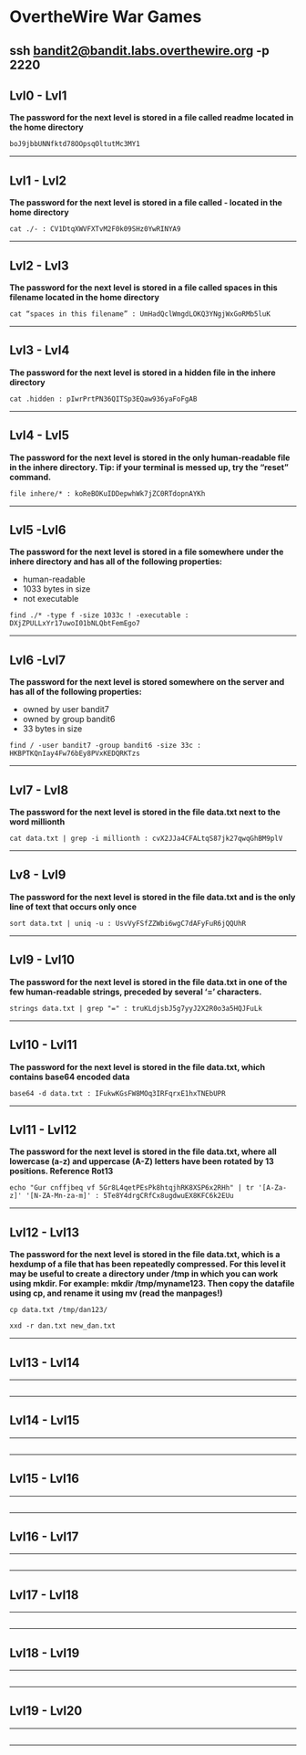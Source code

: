 # OvertheWire War Games

## ssh bandit2@bandit.labs.overthewire.org -p 2220

## Lvl0 - Lvl1

**The password for the next level is stored in a file called readme located in the home directory**

```
boJ9jbbUNNfktd78OOpsqOltutMc3MY1
```
--------------

## Lvl1 - Lvl2

**The password for the next level is stored in a file called - located in the home directory**
```
cat ./- : CV1DtqXWVFXTvM2F0k09SHz0YwRINYA9
```
--------------


## Lvl2 - Lvl3

**The password for the next level is stored in a file called spaces in this filename located in the home directory**

```
cat “spaces in this filename” : UmHadQclWmgdLOKQ3YNgjWxGoRMb5luK
```
--------------

## Lvl3 - Lvl4

**The password for the next level is stored in a hidden file in the inhere directory**

```
cat .hidden : pIwrPrtPN36QITSp3EQaw936yaFoFgAB
```
--------------

## Lvl4 - Lvl5 

**The password for the next level is stored in the only human-readable file in the inhere directory. Tip: if your terminal is messed up, try the “reset” command.**

```
file inhere/* : koReBOKuIDDepwhWk7jZC0RTdopnAYKh
```
--------------

## Lvl5 -Lvl6

**The password for the next level is stored in a file somewhere under the inhere directory and has all of the following properties:**

 - human-readable
 - 1033 bytes in size
 - not executable

```
find ./* -type f -size 1033c ! -executable : DXjZPULLxYr17uwoI01bNLQbtFemEgo7
```
--------------

## Lvl6 -Lvl7

**The password for the next level is stored somewhere on the server and has all of the following properties:**

 - owned by user bandit7
 - owned by group bandit6
 - 33 bytes in size

```
find / -user bandit7 -group bandit6 -size 33c : HKBPTKQnIay4Fw76bEy8PVxKEDQRKTzs
```
--------------

## Lvl7 - Lvl8

**The password for the next level is stored in the file data.txt next to the word millionth**

```
cat data.txt | grep -i millionth : cvX2JJa4CFALtqS87jk27qwqGhBM9plV
```

--------------

## Lv8 - Lvl9

**The password for the next level is stored in the file data.txt and is the only line of text that occurs only once**

```
sort data.txt | uniq -u : UsvVyFSfZZWbi6wgC7dAFyFuR6jQQUhR
```
--------------

## Lvl9 - Lvl10


**The password for the next level is stored in the file data.txt in one of the few human-readable strings, preceded by several ‘=’ characters.**

```
strings data.txt | grep "=" : truKLdjsbJ5g7yyJ2X2R0o3a5HQJFuLk
```

--------------

## Lvl10 - Lvl11

**The password for the next level is stored in the file data.txt, which contains base64 encoded data**

```
base64 -d data.txt : IFukwKGsFW8MOq3IRFqrxE1hxTNEbUPR
```

--------------


## Lvl11 - Lvl12

**The password for the next level is stored in the file data.txt, where all lowercase (a-z) and uppercase (A-Z) letters have been rotated by 13 positions. Reference Rot13**

```
echo "Gur cnffjbeq vf 5Gr8L4qetPEsPk8htqjhRK8XSP6x2RHh" | tr '[A-Za-z]' '[N-ZA-Mn-za-m]' : 5Te8Y4drgCRfCx8ugdwuEX8KFC6k2EUu
```

--------------


## Lvl12 - Lvl13

**The password for the next level is stored in the file data.txt, which is a hexdump of a file that has been repeatedly compressed. For this level it may be useful to create a directory under /tmp in which you can work using mkdir. For example: mkdir /tmp/myname123. Then copy the datafile using cp, and rename it using mv (read the manpages!)**

```
cp data.txt /tmp/dan123/
```
```
xxd -r dan.txt new_dan.txt
```

--------------


## Lvl13 - Lvl14

****

```

```

--------------


## Lvl14 - Lvl15

****

```

```

--------------


## Lvl15 - Lvl16

****

```

```

--------------


## Lvl16 - Lvl17

****

```

```

--------------


## Lvl17 - Lvl18

****

```

```

--------------


## Lvl18 - Lvl19

****

```

```

--------------


## Lvl19 - Lvl20

****

```

```

--------------
